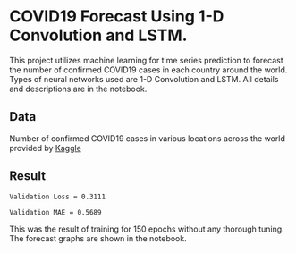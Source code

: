 # COVID19 Forecast Using 1-D Convolution and LSTM.

This project utilizes machine learning for time series prediction to forecast the number of confirmed COVID19 cases in each country around the world. 
Types of neural networks used are 1-D Convolution and LSTM. All details and descriptions are in the notebook. 

## Data
Number of confirmed COVID19 cases in various locations across the world provided by [Kaggle](https://www.kaggle.com/c/covid19-global-forecasting-week-5/overview)

## Result
```Validation Loss = 0.3111```

```Validation MAE = 0.5689```

This was the result of training for 150 epochs without any thorough tuning. The forecast graphs are shown in the notebook.
